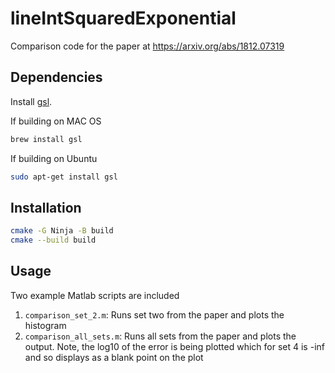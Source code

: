 # lineIntSquaredExponential

Comparison code for the paper at https://arxiv.org/abs/1812.07319

## Dependencies

Install [gsl](https://www.gnu.org/software/gsl/doc/html/intro.html).

If building on MAC OS

```bash
brew install gsl
```

If building on Ubuntu

```bash
sudo apt-get install gsl
```

## Installation

```bash
cmake -G Ninja -B build
cmake --build build
```

## Usage

Two example Matlab scripts are included

1. `comparison_set_2.m`: Runs set two from the paper and plots the histogram
2. `comparison_all_sets.m`: Runs all sets from the paper and plots the output. Note, the log10 of the error is being plotted which for set 4 is -inf and so displays as a blank point on the plot
